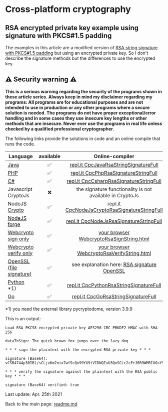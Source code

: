 # Cross-platform cryptography

## RSA encrypted private key example using signature with PKCS#1.5 padding

The examples in this article are a modified version of [RSA string signature with PKCS#1.5 padding](rsa_signature_string.md) but using an encrypted private key. So I don't describe the signature methods but the differences to use the encrypted key.



## :warning: Security warning :warning:

**This is a serious warning regarding the security of the programs shown in these article series.  Always keep in mind my disclaimer regarding my programs: All programs are for educational purposes and are not intended to use in production or any other programs where a  secure solution is needed. The programs do not have proper exceptional/error handling and in some cases they use insecure key lengths or other methods that are insecure. Never ever use the programs in real life unless checked by a qualified professional cryptographer.**

The following links provide the solutions in code and an online compile that runs the code.

| Language | available | Online-compiler
| ------ | :---: | :----: |
| [Java](../RsaLoadEncryptedPrivateKey/RsaLoadEncryptedPrivateKey.java) | :white_check_mark: | [repl.it CpcJavaRsaStringSignatureFull](https://repl.it/@javacrypto/CpcJavaRsaSignatureStringFull#Main.java/)
| [PHP](../RsaLoadEncryptedPrivateKey/RsaLoadEncryptedPrivateKey.php) | :white_check_mark: | [repl.it CpcPhpRsaSignatureStringFull](https://repl.it/@javacrypto/CpcPhpRsaSignatureStringFull#main.php/)
| [C#](../RsaLoadEncryptedPrivateKey/RsaLoadEncryptedPrivateKey.cs) | :white_check_mark: | [repl.it CpcCsharpRsaSignatureStringFull](https://repl.it/@javacrypto/CpcCsharpRsaSignatureStringFull#main.cs/)
| Javascript CryptoJs | :x: | the signature functionality is not available in CryptoJs
| [NodeJS Crypto](../RsaLoadEncryptedPrivateKey/RsaLoadEncryptedPrivateKeyNodeJsCrypto.js) | :white_check_mark: | [repl.it CpcNodeJsCryptoRsaSignatureStringFull](https://repl.it/@javacrypto/CpcNodeJsCryptoRsaSignatureStringFull#index.js/)
| [NodeJS forge](../RsaLoadEncryptedPrivateKey/RsaLoadEncryptedPrivateKeyNodeJs.js) | :white_check_mark: | [repl.it CpcNodeJsRsaSignatureStringFull](https://repl.it/@javacrypto/CpcNodeJsRsaSignatureStringFull#index.js/)
| [Webcrypto sign only](../RsaLoadEncryptedPrivateKey/rsasignaturestringsign.html) | :white_check_mark: | [your browser WebcryptoRsaSignString.html](https://java-crypto.github.io/cross_platform_crypto/RsaSignatureString/rsasignaturestringsign.html)
| [Webcrypto verify only](../RsaLoadEncryptedPrivateKey/rsasignaturestringverification.html) | :white_check_mark: | [your browser WebcryptoRsaVerifyString.html](https://java-crypto.github.io/cross_platform_crypto/RsaSignatureString/rsasignaturestringverification.html)
| [OpenSSL (file signature)](rsa_signature_file_openssl.md) | :white_check_mark: | see explanation here: [RSA signature OpenSSL](rsa_signature_file_openssl.md)
| [Python](../RsaLoadEncryptedPrivateKey/RsaLoadEncryptedPrivateKey.py) *1) | :white_check_mark: | [repl.it CpcPythonRsaStringSignatureFull](https://repl.it/@javacrypto/CpcPythonRsaSignatureStringFull#main.py/)
| [Go](../RsaLoadEncryptedPrivateKey/RsaLoadEncryptedPrivateKey.go) | :white_check_mark: | [repl.it CpcGoRsaStringSignatureFull](https://repl.it/@javacrypto/CpcGoRsaSignatureStringFull#main.go/)

*1) you need the external library pycryptodome, version 3.9.9

This is an output:

```plaintext
Load RSA PKCS8 encrypted private key AES256-CBC PBKDF2 HMAC with SHA-256

dataToSign: The quick brown fox jumps over the lazy dog

* * * sign the plaintext with the encrypted RSA private key * * *

signature (Base64): vCSB4744p30IBl/sCLjvKm2nix7wfScQn99YX9tVIDNQIvU3QnSCLc2cF+J6R9WMRIXOsY94MxjKCQANW0CuaSs+w31ePHaounFVnmXyY092SicZrtpwlxw2CHqJ0NSyciDpxlRId1vjKlp9E5IJmYtVMtL2hfb711P+nb+m+1sPplNXPpJpdnWIzfLsDMVxCkplAdrcoH2HuWgOtOCHAf3vWbUC/vkvi388NT1UXJRPoERM0m1v11ogP9DiycMdoJxg3fbdH3HknbR02MLNEr7q4ZMzlrKxnYChwp2hnnBvJDcXpPDnQz7sG8zrim1nL/PS8CRG5lxhYYAZqTc+Vg==

* * * verify the signature against the plaintext with the RSA public key * * *

signature (Base64) verified: true

```

Last update: Apr. 25th 2021

Back to the main page: [readme.md](../readme.md)